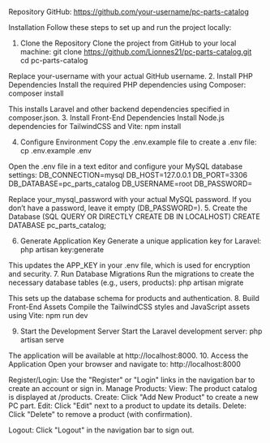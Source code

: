 Repository
GitHub: https://github.com/your-username/pc-parts-catalog

Installation
Follow these steps to set up and run the project locally:
1. Clone the Repository
Clone the project from GitHub to your local machine:
git clone https://github.com/Lionnes21/pc-parts-catalog.git <br>
cd pc-parts-catalog

Replace your-username with your actual GitHub username.
2. Install PHP Dependencies
Install the required PHP dependencies using Composer:
composer install

This installs Laravel and other backend dependencies specified in composer.json.
3. Install Front-End Dependencies
Install Node.js dependencies for TailwindCSS and Vite:
npm install

4. Configure Environment
Copy the .env.example file to create a .env file:
cp .env.example .env

Open the .env file in a text editor and configure your MySQL database settings:
DB_CONNECTION=mysql
DB_HOST=127.0.0.1
DB_PORT=3306
DB_DATABASE=pc_parts_catalog
DB_USERNAME=root
DB_PASSWORD=

Replace your_mysql_password with your actual MySQL password. If you don’t have a password, leave it empty (DB_PASSWORD=).
5. Create the Database (SQL QUERY OR DIRECTLY CREATE DB IN LOCALHOST)
CREATE DATABASE pc_parts_catalog;

6. Generate Application Key
Generate a unique application key for Laravel:
php artisan key:generate

This updates the APP_KEY in your .env file, which is used for encryption and security.
7. Run Database Migrations
Run the migrations to create the necessary database tables (e.g., users, products):
php artisan migrate

This sets up the database schema for products and authentication.
8. Build Front-End Assets
Compile the TailwindCSS styles and JavaScript assets using Vite:
npm run dev

9. Start the Development Server
Start the Laravel development server:
php artisan serve

The application will be available at http://localhost:8000.
10. Access the Application
Open your browser and navigate to:
http://localhost:8000

Register/Login: Use the "Register" or "Login" links in the navigation bar to create an account or sign in.
Manage Products:
View: The product catalog is displayed at /products.
Create: Click "Add New Product" to create a new PC part.
Edit: Click "Edit" next to a product to update its details.
Delete: Click "Delete" to remove a product (with confirmation).


Logout: Click "Logout" in the navigation bar to sign out.





